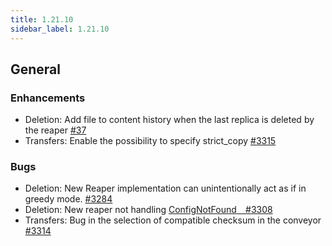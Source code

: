 ```yaml
---
title: 1.21.10
sidebar_label: 1.21.10
---
```


## General

### Enhancements

- Deletion: Add file to content history when the last replica is deleted by the reaper [#37](https://github.com/rucio/rucio/issues/37)
- Transfers: Enable the possibility to specify strict_copy [#3315](https://github.com/rucio/rucio/issues/3315)

### Bugs

- Deletion: New Reaper implementation can unintentionally act as if in greedy mode. [#3284](https://github.com/rucio/rucio/issues/3284)
- Deletion: New reaper not handling [ConfigNotFound`  `#3308](https://github.com/rucio/rucio/issues/3308)
- Transfers: Bug in the selection of compatible checksum in the conveyor [#3314](https://github.com/rucio/rucio/issues/3314)
